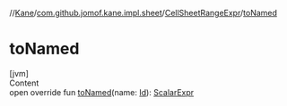 //[Kane](../../index.md)/[com.github.jomof.kane.impl.sheet](../index.md)/[CellSheetRangeExpr](index.md)/[toNamed](to-named.md)



# toNamed  
[jvm]  
Content  
open override fun [toNamed](to-named.md)(name: [Id](../../com.github.jomof.kane.impl/index.md#%5Bcom.github.jomof.kane.impl%2FId%2F%2F%2FPointingToDeclaration%2F%5D%2FClasslikes%2F-2050809013)): [ScalarExpr](../../com.github.jomof.kane/-scalar-expr/index.md)  



